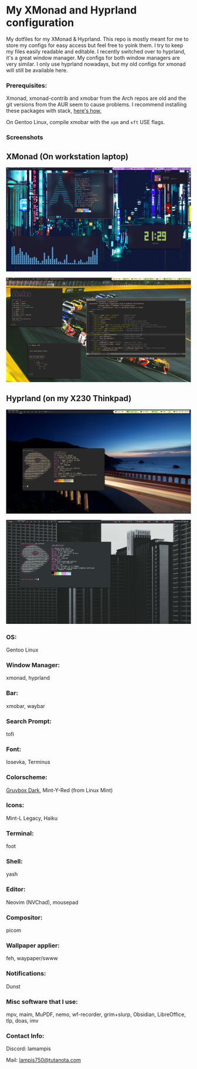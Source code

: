 # My XMonad and Hyprland configuration
My dotfiles for my XMonad & Hyprland. This repo is mostly meant for me to store my configs for easy access but feel free to yoink them. 
I try to keep my files easily readable and editable. I recently switched over to hyprland, it's a great window manager. My configs for both window managers are very similar. I only use hyprland nowadays, but my old configs for xmonad will still be available here.

### Prerequisites: 
Xmonad, xmonad-contrib and xmobar from the Arch repos are old and the git versions from the AUR seem to cause problems.
I recommend installing these packages with stack, [here's how.](https://brianbuccola.com/how-to-install-xmonad-and-xmobar-via-stack/)

On Gentoo Linux, compile xmobar with the `xpm` and `xft` USE flags.

### Screenshots

## XMonad (On workstation laptop)
![](Images/desktopscreenshot.png)

![](Images/1678902994.png)

## Hyprland (on my X230 Thinkpad)

![](Images/Screenshot-2024-12-30_20:39:47.png)

![](Images/image.png)

### OS: 
Gentoo Linux

### Window Manager: 
xmonad, hyprland

### Bar: 
xmobar, waybar

### Search Prompt: 
tofi

### Font: 
Iosevka, Terminus

### Colorscheme: 
[Gruvbox Dark](https://github.com/jmattheis/gruvbox-dark-gtk), Mint-Y-Red (from Linux Mint)

### Icons: 
Mint-L Legacy, Haiku

### Terminal: 
foot

### Shell: 
yash

### Editor:
Neovim (NVChad), mousepad

### Compositor: 
picom

### Wallpaper applier: 
feh, waypaper/swww

### Notifications: 
Dunst

### Misc software that I use:
mpv, maim, MuPDF, nemo, wf-recorder, grim+slurp, Obsidian, LibreOffice, tlp, doas, imv

### Contact Info:
Discord: lamampis

Mail: lampis750@tutanota.com
